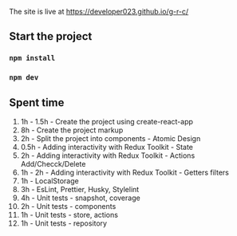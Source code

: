 The site is live at https://developer023.github.io/g-r-c/

## Start the project

### `npm install`

### `npm dev`

## Spent time

1. 1h - 1.5h - Create the project using create-react-app
2. 8h - Create the project markup
3. 2h - Split the project into components - Atomic Design
4. 0.5h - Adding interactivity with Redux Toolkit - State
5. 2h - Adding interactivity with Redux Toolkit - Actions Add/Checck/Delete
6. 1h - 2h - Adding interactivity with Redux Toolkit - Getters filters
7. 1h - LocalStorage
8. 3h - EsLint, Prettier, Husky, Stylelint
9. 4h - Unit tests - snapshot, coverage
10. 2h - Unit tests - components
11. 1h - Unit tests - store, actions
12. 1h - Unit tests - repository
